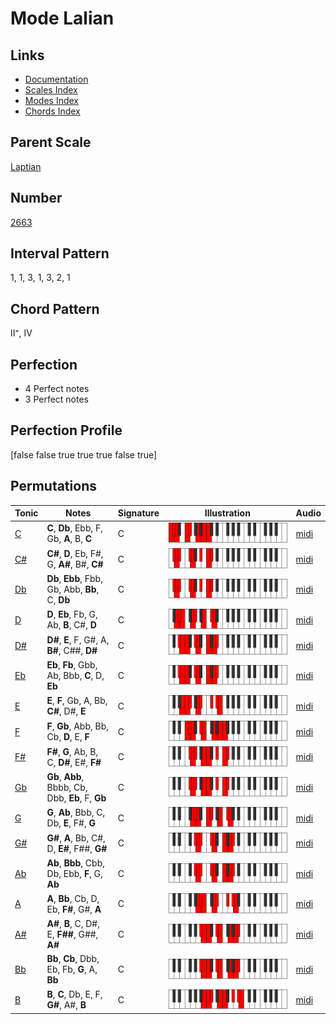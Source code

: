 # Mode Lalian

## Links

- [Documentation](index.md)
- [Scales Index](Scales.md)
- [Modes Index](Modes.md)
- [Chords Index](Chords.md)

## Parent Scale

[Laptian](ScaleLaptian.md)

## Number

[2663](https://ianring.com/musictheory/scales/2663)

## Interval Pattern

1, 1, 3, 1, 3, 2, 1

## Chord Pattern

II⁺, IV

## Perfection

- 4 Perfect notes
- 3 Perfect notes

## Perfection Profile

[false false true true true false true]

## Permutations

| Tonic | Notes | Signature | Illustration | Audio |
|-------|-------|-----------|--------------|-------|
| [C](ModeCNaturalLalian.md) | **C**, **Db**, Ebb, F, Gb, **A**, B, **C** | C | ![CNaturalLalian](ModeCNaturalLalian.png) | [midi](https://github.com/edipermadi/music/blob/main/docs/ModeCNaturalLalian.mid?raw=true) |
| [C#](ModeCSharpLalian.md) | **C#**, **D**, Eb, F#, G, **A#**, B#, **C#** | C | ![CSharpLalian](ModeCSharpLalian.png) | [midi](https://github.com/edipermadi/music/blob/main/docs/ModeCSharpLalian.mid?raw=true) |
| [Db](ModeDFlatLalian.md) | **Db**, **Ebb**, Fbb, Gb, Abb, **Bb**, C, **Db** | C | ![DFlatLalian](ModeDFlatLalian.png) | [midi](https://github.com/edipermadi/music/blob/main/docs/ModeDFlatLalian.mid?raw=true) |
| [D](ModeDNaturalLalian.md) | **D**, **Eb**, Fb, G, Ab, **B**, C#, **D** | C | ![DNaturalLalian](ModeDNaturalLalian.png) | [midi](https://github.com/edipermadi/music/blob/main/docs/ModeDNaturalLalian.mid?raw=true) |
| [D#](ModeDSharpLalian.md) | **D#**, **E**, F, G#, A, **B#**, C##, **D#** | C | ![DSharpLalian](ModeDSharpLalian.png) | [midi](https://github.com/edipermadi/music/blob/main/docs/ModeDSharpLalian.mid?raw=true) |
| [Eb](ModeEFlatLalian.md) | **Eb**, **Fb**, Gbb, Ab, Bbb, **C**, D, **Eb** | C | ![EFlatLalian](ModeEFlatLalian.png) | [midi](https://github.com/edipermadi/music/blob/main/docs/ModeEFlatLalian.mid?raw=true) |
| [E](ModeENaturalLalian.md) | **E**, **F**, Gb, A, Bb, **C#**, D#, **E** | C | ![ENaturalLalian](ModeENaturalLalian.png) | [midi](https://github.com/edipermadi/music/blob/main/docs/ModeENaturalLalian.mid?raw=true) |
| [F](ModeFNaturalLalian.md) | **F**, **Gb**, Abb, Bb, Cb, **D**, E, **F** | C | ![FNaturalLalian](ModeFNaturalLalian.png) | [midi](https://github.com/edipermadi/music/blob/main/docs/ModeFNaturalLalian.mid?raw=true) |
| [F#](ModeFSharpLalian.md) | **F#**, **G**, Ab, B, C, **D#**, E#, **F#** | C | ![FSharpLalian](ModeFSharpLalian.png) | [midi](https://github.com/edipermadi/music/blob/main/docs/ModeFSharpLalian.mid?raw=true) |
| [Gb](ModeGFlatLalian.md) | **Gb**, **Abb**, Bbbb, Cb, Dbb, **Eb**, F, **Gb** | C | ![GFlatLalian](ModeGFlatLalian.png) | [midi](https://github.com/edipermadi/music/blob/main/docs/ModeGFlatLalian.mid?raw=true) |
| [G](ModeGNaturalLalian.md) | **G**, **Ab**, Bbb, C, Db, **E**, F#, **G** | C | ![GNaturalLalian](ModeGNaturalLalian.png) | [midi](https://github.com/edipermadi/music/blob/main/docs/ModeGNaturalLalian.mid?raw=true) |
| [G#](ModeGSharpLalian.md) | **G#**, **A**, Bb, C#, D, **E#**, F##, **G#** | C | ![GSharpLalian](ModeGSharpLalian.png) | [midi](https://github.com/edipermadi/music/blob/main/docs/ModeGSharpLalian.mid?raw=true) |
| [Ab](ModeAFlatLalian.md) | **Ab**, **Bbb**, Cbb, Db, Ebb, **F**, G, **Ab** | C | ![AFlatLalian](ModeAFlatLalian.png) | [midi](https://github.com/edipermadi/music/blob/main/docs/ModeAFlatLalian.mid?raw=true) |
| [A](ModeANaturalLalian.md) | **A**, **Bb**, Cb, D, Eb, **F#**, G#, **A** | C | ![ANaturalLalian](ModeANaturalLalian.png) | [midi](https://github.com/edipermadi/music/blob/main/docs/ModeANaturalLalian.mid?raw=true) |
| [A#](ModeASharpLalian.md) | **A#**, **B**, C, D#, E, **F##**, G##, **A#** | C | ![ASharpLalian](ModeASharpLalian.png) | [midi](https://github.com/edipermadi/music/blob/main/docs/ModeASharpLalian.mid?raw=true) |
| [Bb](ModeBFlatLalian.md) | **Bb**, **Cb**, Dbb, Eb, Fb, **G**, A, **Bb** | C | ![BFlatLalian](ModeBFlatLalian.png) | [midi](https://github.com/edipermadi/music/blob/main/docs/ModeBFlatLalian.mid?raw=true) |
| [B](ModeBNaturalLalian.md) | **B**, **C**, Db, E, F, **G#**, A#, **B** | C | ![BNaturalLalian](ModeBNaturalLalian.png) | [midi](https://github.com/edipermadi/music/blob/main/docs/ModeBNaturalLalian.mid?raw=true) |
